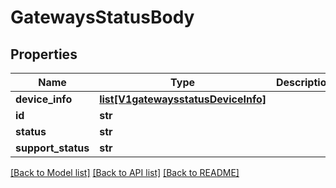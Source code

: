 # GatewaysStatusBody

## Properties
Name | Type | Description | Notes
------------ | ------------- | ------------- | -------------
**device_info** | [**list[V1gatewaysstatusDeviceInfo]**](V1gatewaysstatusDeviceInfo.md) |  | [optional] 
**id** | **str** |  | [optional] 
**status** | **str** |  | [optional] 
**support_status** | **str** |  | [optional] 

[[Back to Model list]](../README.md#documentation-for-models) [[Back to API list]](../README.md#documentation-for-api-endpoints) [[Back to README]](../README.md)

